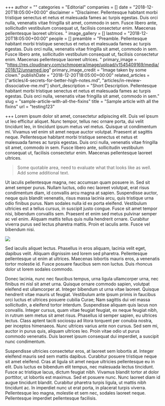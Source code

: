+++
author = ""
categories = "Editorial"
companies = []
date = "2018-12-20T18:05:00+00:00"
disclaimer = "Disclaimer. Pellentesque habitant morbi tristique senectus et netus et malesuada fames ac turpis egestas. Duis orci nulla, venenatis vitae fringilla sit amet, commodo in sem. Fusce libero ante, sollicitudin vestibulum consequat ut, facilisis consectetur enim. Maecenas pellentesque laoreet ultrices.  "
image_gallery = []
lastmod = "2018-12-20T18:05:00+00:00"
people = []
preamble = "Preamble. Pellentesque habitant morbi tristique senectus et netus et malesuada fames ac turpis egestas. Duis orci nulla, venenatis vitae fringilla sit amet, commodo in sem. Fusce libero ante, sollicitudin vestibulum consequat ut, facilisis consectetur enim. Maecenas pellentesque laoreet ultrices.  "
primary_image = "https://res.cloudinary.com/schmopera/image/upload/v1545409169/media/2018/12/unnamed.jpg"
primary_image_credit = "Image taken by some clown."
publishDate = "2018-12-20T18:05:00+00:00"
related_articles = ["articles/4-secrets-for-better-high-notes.md", "articles/in-review-dissociative-me.md"]
short_description = "Short Description. Pellentesque habitant morbi tristique senectus et netus et malesuada fames ac turpis egestas. Duis orci nulla, venenatis vitae fringilla sit amet, commodo in sem."
slug = "sample-article-with-all-the-fixins"
title = "Sample article with all the fixins"
url = "testing123"

+++
Lorem ipsum dolor sit amet, consectetur adipiscing elit. Duis vel ipsum ut leo efficitur aliquet. Nunc tempor, tellus nec ornare porta, dui velit tincidunt leo, in tincidunt ipsum metus vel metus. Quisque ut condimentum mi. Vivamus vel enim sit amet neque auctor volutpat. Praesent at sagittis neque. Pellentesque habitant morbi tristique senectus et netus et malesuada fames ac turpis egestas. Duis orci nulla, venenatis vitae fringilla sit amet, commodo in sem. Fusce libero ante, sollicitudin vestibulum consequat ut, facilisis consectetur enim. Maecenas pellentesque laoreet ultrices.

> Some quotable area, need to evaluate what that looks like as well. Add some additional text.

Ut iaculis pellentesque magna, nec accumsan quam posuere in. Sed sit amet semper purus. Nullam luctus, odio nec laoreet volutpat, erat risus condimentum diam, id convallis arcu magna at sapien. Suspendisse auctor, neque quis blandit venenatis, risus massa lacinia arcu, quis tristique urna odio finibus purus. Nam sodales nulla id ex porta eleifend. Vestibulum ultricies est a tellus cursus, in suscipit justo congue. Fusce sit amet tempor nisi, bibendum convallis sem. Praesent et enim sed metus pulvinar semper ac vel enim. Aliquam mattis tellus quis nulla hendrerit ornare. Curabitur viverra purus sed lectus pharetra mattis. Proin et iaculis ante. Fusce vel bibendum nisi.

![](https://res.cloudinary.com/schmopera/image/upload/v1545409481/media/2018/12/Enrico%20dBorgognaDonizetti2018fotoRotaGFR_5113.jpg)

Sed iaculis aliquet lectus. Phasellus in eros aliquam, lacinia velit eget, dapibus velit. Aliquam dignissim sed lorem sed pharetra. Pellentesque pellentesque ut enim at ultrices. Maecenas lobortis mauris eros, a venenatis tortor molestie id. Fusce posuere faucibus sem non luctus. Duis rhoncus dolor ut lorem sodales commodo.

Donec lacinia, nunc nec faucibus tempus, urna ligula ullamcorper urna, nec finibus mi nisl sit amet urna. Quisque ornare commodo sapien, volutpat eleifend est ullamcorper at. Integer bibendum ut urna vitae laoreet. Quisque hendrerit vitae mauris ut feugiat. Vestibulum ante ipsum primis in faucibus orci luctus et ultrices posuere cubilia Curae; Nam sagittis dui vel massa sollicitudin, a eleifend tortor interdum. Suspendisse aliquam quis lacus non convallis. Integer cursus, quam vitae feugiat feugiat, ex neque feugiat nibh, in rutrum sem metus sit amet risus. Phasellus id semper sapien, eu ultrices lectus. Class aptent taciti sociosqu ad litora torquent per conubia nostra, per inceptos himenaeos. Nunc ultrices varius ante non cursus. Sed sem mi, auctor in purus quis, aliquam ultrices leo. Proin vitae odio ut purus commodo venenatis. Duis laoreet ipsum consequat dui imperdiet, a suscipit nunc condimentum.

Suspendisse ultricies consectetur eros, at laoreet sem lobortis at. Integer eleifend mauris sed sem mattis dapibus. Curabitur posuere tristique neque sit amet eleifend. Cras at ligula sit amet neque ultricies pellentesque eu in elit. Duis luctus ex bibendum elit tempus, nec malesuada lectus tincidunt. Fusce ac tristique lacus, dictum feugiat nibh. Vivamus blandit tortor at dolor porttitor, ut lobortis est maximus. Sed et posuere nunc. Nunc laoreet diam id augue tincidunt blandit. Curabitur pharetra turpis ligula, ut mattis nibh tincidunt ac. In imperdiet nunc ut erat porta, in placerat turpis viverra. Pellentesque leo magna, molestie et sem nec, sodales laoreet neque. Pellentesque imperdiet pellentesque facilisis.